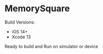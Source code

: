 # MemorySquare

Build Versions:
- iOS 14+
- Xcode 13

Ready to build and Run on simulator or device

